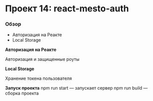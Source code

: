 # Проект 14: react-mesto-auth



### Обзор

* Авторизация на Реакте
* Local Storage

**Авторизация на Реакте**

Авторизация и защищенные роуты

**Local Storage**

Хранение токена пользователя


**Запуск проекта**
npm run start — запускает сервер
npm run build — сборка проекта
